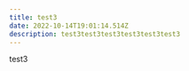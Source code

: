 ```yaml
---
title: test3
date: 2022-10-14T19:01:14.514Z
description: test3test3test3test3test3test3
---
```

test3